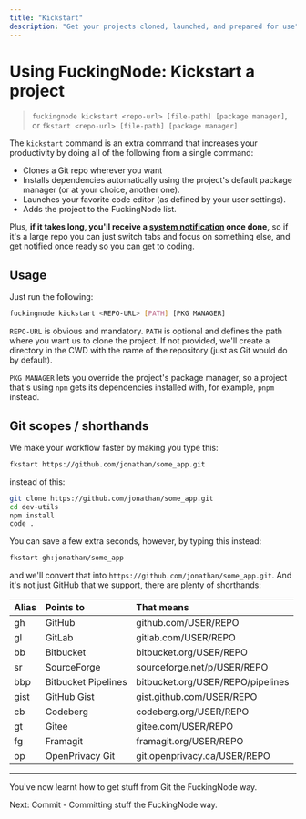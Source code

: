 ```yaml
---
title: "Kickstart"
description: "Get your projects cloned, launched, and prepared for use"
---
```


# Using FuckingNode: Kickstart a project

> `fuckingnode kickstart <repo-url> [file-path] [package manager]`, or `fkstart <repo-url> [file-path] [package manager]`

The `kickstart` command is an extra command that increases your productivity by doing all of the following from a single command:

- Clones a Git repo wherever you want
- Installs dependencies automatically using the project's default package manager (or at your choice, another one).
- Launches your favorite code editor (as defined by your user settings).
- Adds the project to the FuckingNode list.

Plus, **if it takes long, you'll receive a [system notification](../learn/notifications.md) once done,** so if it's a large repo you can just switch tabs and focus on something else, and get notified once ready so you can get to coding.

## Usage

Just run the following:

```bash
fuckingnode kickstart <REPO-URL> [PATH] [PKG MANAGER]
```

`REPO-URL` is obvious and mandatory. `PATH` is optional and defines the path where you want us to clone the project. If not provided, we'll create a directory in the CWD with the name of the repository (just as Git would do by default).

`PKG MANAGER` lets you override the project's package manager, so a project that's using `npm` gets its dependencies installed with, for example, `pnpm` instead.

## Git scopes / shorthands

We make your workflow faster by making you type this:

```bash
fkstart https://github.com/jonathan/some_app.git
```

instead of this:

```bash
git clone https://github.com/jonathan/some_app.git
cd dev-utils
npm install
code .
```

You can save a few extra seconds, however, by typing this instead:

```bash
fkstart gh:jonathan/some_app
```

and we'll convert that into `https://github.com/jonathan/some_app.git`. And it's not just GitHub that we support, there are plenty of shorthands:

| Alias | Points to            | That means                         |
|:------|:---------------------|:-----------------------------------|
| gh    | GitHub               | github.com/USER/REPO               |
| gl    | GitLab               | gitlab.com/USER/REPO               |
| bb    | Bitbucket            | bitbucket.org/USER/REPO            |
| sr    | SourceForge          | sourceforge.net/p/USER/REPO        |
| bbp   | Bitbucket Pipelines  | bitbucket.org/USER/REPO/pipelines  |
| gist  | GitHub Gist          | gist.github.com/USER/REPO          |
| cb    | Codeberg             | codeberg.org/USER/REPO             |
| gt    | Gitee                | gitee.com/USER/REPO                |
| fg    | Framagit             | framagit.org/USER/REPO             |
| op    | OpenPrivacy Git      | git.openprivacy.ca/USER/REPO       |

---

You've now learnt how to get stuff from Git the FuckingNode way.

Next: Commit - Committing stuff the FuckingNode way.
